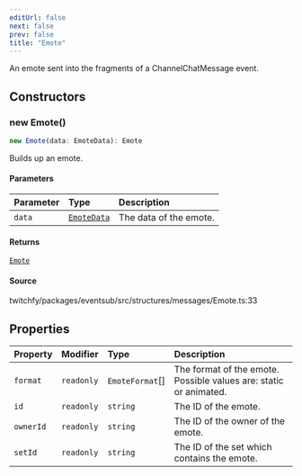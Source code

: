 ```yaml
---
editUrl: false
next: false
prev: false
title: "Emote"
---
```


An emote sent into the fragments of a ChannelChatMessage event.

## Constructors

### new Emote()

```ts
new Emote(data: EmoteData): Emote
```

Builds up an emote.

#### Parameters

| Parameter | Type | Description |
| :------ | :------ | :------ |
| `data` | [`EmoteData`](/api/eventsub/interfaces/emotedata/) | The data of the emote. |

#### Returns

[`Emote`](/api/eventsub/classes/emote/)

#### Source

twitchfy/packages/eventsub/src/structures/messages/Emote.ts:33

## Properties

| Property | Modifier | Type | Description |
| :------ | :------ | :------ | :------ |
| `format` | `readonly` | `EmoteFormat`[] | The format of the emote. Possible values are: static or animated. |
| `id` | `readonly` | `string` | The ID of the emote. |
| `ownerId` | `readonly` | `string` | The ID of the owner of the emote. |
| `setId` | `readonly` | `string` | The ID of the set which contains the emote. |
